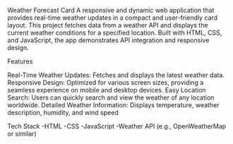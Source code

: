 Weather Forecast Card
A responsive and dynamic web application that provides real-time weather updates in a compact and user-friendly card layout. This project fetches data from a weather API and displays the current weather conditions for a specified location. Built with HTML, CSS, and JavaScript, the app demonstrates API integration and responsive design.

<!-- Add an actual screenshot if possible -->

Features

Real-Time Weather Updates: Fetches and displays the latest weather data.
Responsive Design: Optimized for various screen sizes, providing a seamless experience on mobile and desktop devices.
Easy Location Search: Users can quickly search and view the weather of any location worldwide.
Detailed Weather Information: Displays temperature, weather description, humidity, and wind speed

Tech Stack
-HTML
-CSS
-JavaScript
-Weather API (e.g., OpenWeatherMap or similar)
